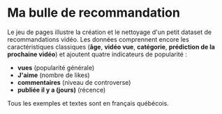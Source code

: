 # Ma bulle de recommandation

Le jeu de pages illustre la création et le nettoyage d'un petit dataset de
recommandations vidéo. Les données comprennent encore les caractéristiques
classiques (**âge**, **vidéo vue**, **catégorie**, **prédiction de la prochaine
vidéo**) et ajoutent quatre indicateurs de popularité :

- **vues** (popularité générale)
- **J'aime** (nombre de likes)
- **commentaires** (niveau de controverse)
- **publiée il y a (jours)** (récence)

Tous les exemples et textes sont en français québécois.

